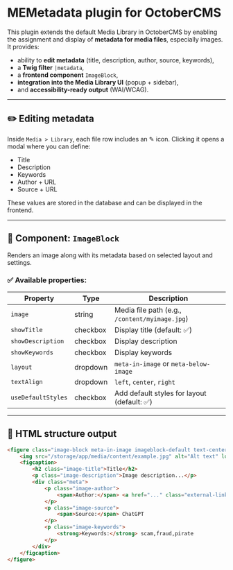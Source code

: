 # MEMetadata plugin for OctoberCMS

This plugin extends the default Media Library in OctoberCMS by enabling the assignment and display of **metadata for media files**, especially images. It provides:

- ability to **edit metadata** (title, description, author, source, keywords),
- a **Twig filter** `|metadata`,
- a **frontend component** `ImageBlock`,
- **integration into the Media Library UI** (popup + sidebar),
- and **accessibility-ready output** (WAI/WCAG).

---

## ✏️ Editing metadata

Inside `Media > Library`, each file row includes an ✎ icon. Clicking it opens a modal where you can define:

- Title
- Description
- Keywords
- Author + URL
- Source + URL

These values are stored in the database and can be displayed in the frontend.

---

## 🧩 Component: `ImageBlock`

Renders an image along with its metadata based on selected layout and settings.

### ✅ Available properties:

| Property             | Type      | Description                                        |
|----------------------|-----------|----------------------------------------------------|
| `image`              | string    | Media file path (e.g., `/content/myimage.jpg`)    |
| `showTitle`          | checkbox  | Display title (default: ✅)                        |
| `showDescription`    | checkbox  | Display description                               |
| `showKeywords`       | checkbox  | Display keywords                                  |
| `layout`             | dropdown  | `meta-in-image` or `meta-below-image`             |
| `textAlign`          | dropdown  | `left`, `center`, `right`                         |
| `useDefaultStyles`   | checkbox  | Add default styles for layout (default: ✅)        |

---

## 🎨 HTML structure output

```html
<figure class="image-block meta-in-image imageblock-default text-center">
    <img src="/storage/app/media/content/example.jpg" alt="Alt text" loading="lazy" />
    <figcaption>
        <h2 class="image-title">Title</h2>
        <p class="image-description">Image description...</p>
        <div class="meta">
            <p class="image-author">
                <span>Author:</span> <a href="..." class="external-link" target="_blank">John Doe</a>
            </p>
            <p class="image-source">
                <span>Source:</span> ChatGPT
            </p>
            <p class="image-keywords">
                <strong>Keywords:</strong> scam,fraud,pirate
            </p>
        </div>
    </figcaption>
</figure>
